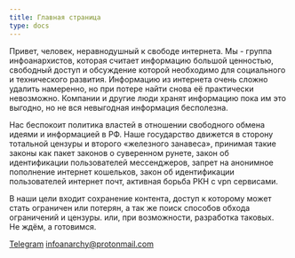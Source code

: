 ```yaml
---
title: Главная страница
type: docs
---
```


Привет, человек, неравнодушный к свободе интернета. 
Мы - группа инфоанархистов, которая считает информацию большой ценностью, свободный доступ и обсуждение которой необходимо для социального и технического развития. Информацию из интернета очень сложно удалить намеренно, но при потере найти снова её практически невозможно.
Компании и другие люди хранят информацию пока им это выгодно, но не вся невыгодная информация бесполезна.

Нас беспокоит политика властей в отношении свободного обмена идеями и информацией в РФ.
Наше государство движется в сторону тотальной цензуры и второго «железного занавеса», принимая такие законы как пакет законов о суверенном рунете, закон об идентификации пользователей мессенджеров, запрет на анонимное пополнение интернет кошельков, закон об идентификации пользователей интернет почт, активная борьба РКН с vpn сервисами.

В наши цели входит сохранение контента, доступ к которому может стать ограничен или потерян, а так же поиск способов обхода ограничений и цензуры. или, при возможности, разработка таковых.  
Не ждём, а готовимся.

[Telegram](https://t.me/infoanarchy) infoanarchy@protonmail.com

